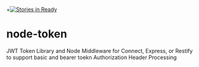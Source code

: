 +[![Stories in Ready](https://badge.waffle.io/todd-werelius/node-token.png?label=ready&title=Ready)](https://waffle.io/todd-werelius/node-token)

node-token
==========

JWT Token Library and Node Middleware for Connect, Express, or Restify to support basic and bearer toekn Authorization Header Processing 
